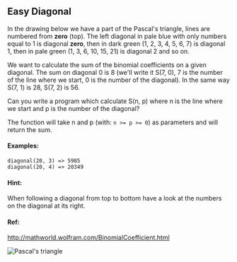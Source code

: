 ## Easy Diagonal

In the drawing below we have a part of the Pascal's triangle, lines are numbered from **zero** (top).
The left diagonal in pale blue with only numbers equal to 1 is diagonal **zero**, then in dark green 
(1, 2, 3, 4, 5, 6, 7) is diagonal 1, then in pale green (1, 3, 6, 10, 15, 21) is
diagonal 2 and so on.

We want to calculate the sum of the binomial coefficients on a given diagonal.
The sum on diagonal 0 is 8 (we'll write it S(7, 0), 7 is the number of the line where we start, 
0 is the number of the diagonal). In the same way S(7, 1) is 28, S(7, 2) is 56.

Can you write a program which calculate S(n, p) where n is the line where we start and p 
is the number of the diagonal?

The function will take n and p (with: `n >= p >= 0`) as parameters and will return the sum.

#### Examples:
```
diagonal(20, 3) => 5985
diagonal(20, 4) => 20349
```
#### Hint:
When following a diagonal from top to bottom have a look at the numbers on the diagonal at its right.

#### Ref:
http://mathworld.wolfram.com/BinomialCoefficient.html

![Pascal's triangle](http://i.imgur.com/eUGaNvIm.jpg)

